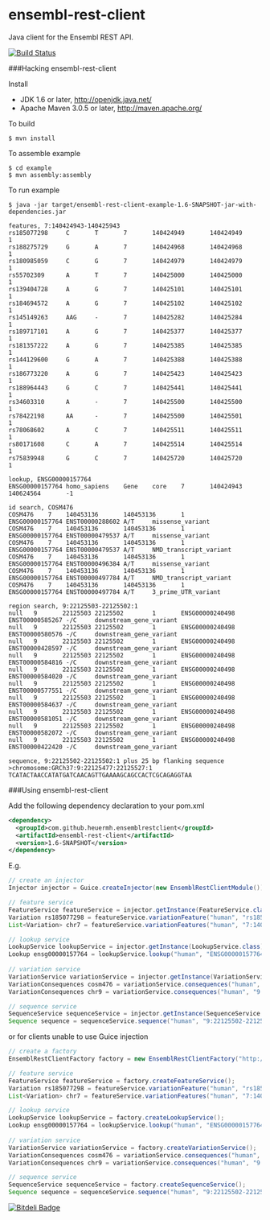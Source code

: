 ensembl-rest-client
===================

Java client for the Ensembl REST API.

[![Build Status](https://travis-ci.org/heuermh/ensembl-rest-client.png)](https://travis-ci.org/heuermh/ensembl-rest-client)


###Hacking ensembl-rest-client

Install

 * JDK 1.6 or later, http://openjdk.java.net/
 * Apache Maven 3.0.5 or later, http://maven.apache.org/


To build

    $ mvn install


To assemble example

    $ cd example
    $ mvn assembly:assembly


To run example

    $ java -jar target/ensembl-rest-client-example-1.6-SNAPSHOT-jar-with-dependencies.jar
    
    features, 7:140424943-140425943
    rs185077298     C       T       7       140424949       140424949       1
    rs188275729     G       A       7       140424968       140424968       1
    rs180985059     C       G       7       140424979       140424979       1
    rs55702309      A       T       7       140425000       140425000       1
    rs139404728     A       G       7       140425101       140425101       1
    rs184694572     A       G       7       140425102       140425102       1
    rs145149263     AAG     -       7       140425282       140425284       1
    rs189717101     A       G       7       140425377       140425377       1
    rs181357222     A       G       7       140425385       140425385       1
    rs144129600     G       A       7       140425388       140425388       1
    rs186773220     A       G       7       140425423       140425423       1
    rs188964443     G       C       7       140425441       140425441       1
    rs34603310      A       -       7       140425500       140425500       1
    rs78422198      AA      -       7       140425500       140425501       1
    rs78068602      A       C       7       140425511       140425511       1
    rs80171608      C       A       7       140425514       140425514       1
    rs75839948      G       C       7       140425720       140425720       1
    
    lookup, ENSG00000157764
    ENSG00000157764 homo_sapiens    Gene    core    7       140424943       140624564       -1
    
    id search, COSM476
    COSM476    7    140453136       140453136       1       ENSG00000157764 ENST00000288602 A/T     missense_variant
    COSM476    7    140453136       140453136       1       ENSG00000157764 ENST00000479537 A/T     missense_variant
    COSM476    7    140453136       140453136       1       ENSG00000157764 ENST00000479537 A/T     NMD_transcript_variant
    COSM476    7    140453136       140453136       1       ENSG00000157764 ENST00000496384 A/T     missense_variant
    COSM476    7    140453136       140453136       1       ENSG00000157764 ENST00000497784 A/T     NMD_transcript_variant
    COSM476    7    140453136       140453136       1       ENSG00000157764 ENST00000497784 A/T     3_prime_UTR_variant
    
    region search, 9:22125503-22125502:1
    null   9       22125503 22125502        1       ENSG00000240498 ENST00000585267 -/C     downstream_gene_variant
    null   9       22125503 22125502        1       ENSG00000240498 ENST00000580576 -/C     downstream_gene_variant
    null   9       22125503 22125502        1       ENSG00000240498 ENST00000428597 -/C     downstream_gene_variant
    null   9       22125503 22125502        1       ENSG00000240498 ENST00000584816 -/C     downstream_gene_variant
    null   9       22125503 22125502        1       ENSG00000240498 ENST00000584020 -/C     downstream_gene_variant
    null   9       22125503 22125502        1       ENSG00000240498 ENST00000577551 -/C     downstream_gene_variant
    null   9       22125503 22125502        1       ENSG00000240498 ENST00000584637 -/C     downstream_gene_variant
    null   9       22125503 22125502        1       ENSG00000240498 ENST00000581051 -/C     downstream_gene_variant
    null   9       22125503 22125502        1       ENSG00000240498 ENST00000582072 -/C     downstream_gene_variant
    null   9       22125503 22125502        1       ENSG00000240498 ENST00000422420 -/C     downstream_gene_variant
    
    sequence, 9:22125502-22125502:1 plus 25 bp flanking sequence
    >chromosome:GRCh37:9:22125477:22125527:1
    TCATACTAACCATATGATCAACAGTTGAAAAGCAGCCACTCGCAGAGGTAA


###Using ensembl-rest-client

Add the following dependency declaration to your pom.xml

```xml
<dependency>
  <groupId>com.github.heuermh.ensemblrestclient</groupId>
  <artifactId>ensembl-rest-client</artifactId>
  <version>1.6-SNAPSHOT</version>
</dependency>
```


E.g.

```java
// create an injector
Injector injector = Guice.createInjector(new EnsemblRestClientModule());

// feature service
FeatureService featureService = injector.getInstance(FeatureService.class);
Variation rs185077298 = featureService.variationFeature("human", "rs185077298");
List<Variation> chr7 = featureService.variationFeatures("human", "7:140424943-140425943");

// lookup service
LookupService lookupService = injector.getInstance(LookupService.class);
Lookup ensg00000157764 = lookupService.lookup("human", "ENSG00000157764");
    
// variation service
VariationService variationService = injector.getInstance(VariationService.class);
VariationConsequences cosm476 = variationService.consequences("human", "COSM476");
VariationConsequences chr9 = variationService.consequences("human", "9:22125503-22125502:1", "C");

// sequence service
SequenceService sequenceService = injector.getInstance(SequenceService.class);
Sequence sequence = sequenceService.sequence("human", "9:22125502-22125502:1", 25, 25, "soft");
```

or for clients unable to use Guice injection

```java
// create a factory
EnsemblRestClientFactory factory = new EnsemblRestClientFactory("http://beta.rest.ensembl.org/");

// feature service
FeatureService featureService = factory.createFeatureService();
Variation rs185077298 = featureService.variationFeature("human", "rs185077298");
List<Variation> chr7 = featureService.variationFeatures("human", "7:140424943-140425943");

// lookup service
LookupService lookupService = factory.createLookupService();
Lookup ensg00000157764 = lookupService.lookup("human", "ENSG00000157764");
    
// variation service
VariationService variationService = factory.createVariationService();
VariationConsequences cosm476 = variationService.consequences("human", "COSM476");
VariationConsequences chr9 = variationService.consequences("human", "9:22125503-22125502:1", "C");

// sequence service
SequenceService sequenceService = factory.createSequenceService();
Sequence sequence = sequenceService.sequence("human", "9:22125502-22125502:1", 25, 25, "soft");
```

[![Bitdeli Badge](https://d2weczhvl823v0.cloudfront.net/heuermh/ensembl-rest-client/trend.png)](https://bitdeli.com/free "Bitdeli Badge")


